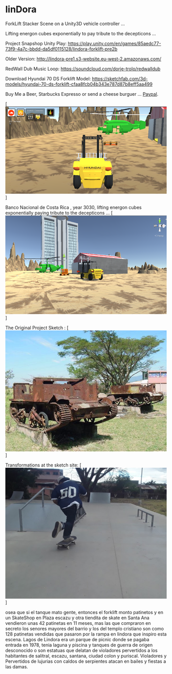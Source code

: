 linDora
=======

ForkLift Stacker Scene on a Unity3D vehicle controller ...

Lifting energon cubes exponentially to pay tribute to the decepticons  ...

Project Snapshop Unity Play: https://play.unity.com/en/games/85aedc77-73f9-4a7c-bbdd-da5df0115128/lindora-forklift-pre2b

Older Version: http://lindora-pre1.s3-website.eu-west-2.amazonaws.com/

RedWall Dub Music Loop: https://soundcloud.com/dorje-trolo/redwalldub

Download Hyundai 70 DS Forklift Model: https://sketchfab.com/3d-models/hyundai-70-ds-forklift-cfaa8fcb04b343e787d87b8eff5aa499

Buy Me a Beer, Starbucks Expresso or send a cheese burguer ... [Paypal](https://www.paypal.me/gospelOfLuke/25).


[![que no se resistieran, por que sino los mataban ... ](https://raw.githubusercontent.com/rgarro/linDora/master/lindora.png)]

Banco Nacional de Costa Rica , year 3030, lifting energon cubes exponentially paying tribute to the decepticons  ...
[![que no se resistieran, por que sino los mataban ... ](https://raw.githubusercontent.com/rgarro/linDora/master/lindorab.png)]

The Original Project Sketch :
[![que no se resistieran, por que sino los mataban ... ](https://raw.githubusercontent.com/rgarro/linDora/master/monumento002.jpg)]

Transformations at the sketch site:
[![que no se resistieran, por que sino los mataban ... ](https://raw.githubusercontent.com/rgarro/linDora/master/skate.png)]

osea que si el tanque mato gente, entonces el forklift monto patinetos y en un SkateShop en Plaza escazu y otra tiendita de skate en Santa Ana vendieron unas 42 patinetas en 11 meses, mas las que compraron en secreto los senores mayores del barrio y los del templo cristiano son como 128 patinetas vendidas que pasaron por la rampa en lindora que inspiro esta escena.
Lagos de Lindora era un parque de picnic donde se pagaba entrada en 1978, tenia laguna y piscina y tanques de guerra de origen desconocido o son estatuas que delatan de violadores pervertidos a los habitantes de salitral, escazu, santana, ciudad colon y puriscal. Violadores y Pervertidos de lujurias con caldos de serpientes atacan en bailes y fiestas a las damas.

